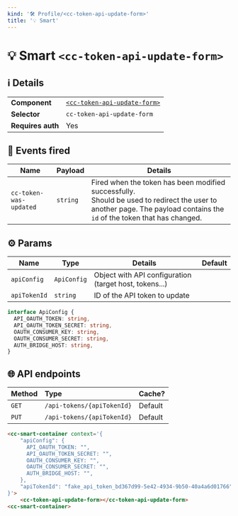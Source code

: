 ```yaml
---
kind: '🛠 Profile/<cc-token-api-update-form>'
title: '💡 Smart'
---
```


# 💡 Smart `<cc-token-api-update-form>`

## ℹ️ Details

<table>
  <tr><td><strong>Component    </strong> <td><a href="🛠-profile-cc-token-api-update-form--default-story"><code>&lt;cc-token-api-update-form&gt;</code></a>
  <tr><td><strong>Selector     </strong> <td><code>cc-token-api-update-form</code>
  <tr><td><strong>Requires auth</strong> <td>Yes
</table>

## 👋️ Events fired

| Name                   | Payload  | Details                                                                                                                                                                    |
|------------------------|----------|----------------------------------------------------------------------------------------------------------------------------------------------------------------------------|
| `cc-token-was-updated` | `string` | Fired when the token has been modified successfully.<br/>Should be used to redirect the user to another page. The payload contains the `id` of the token that has changed. |

## ⚙️ Params

| Name          | Type        | Details                                                | Default |
|---------------|-------------|--------------------------------------------------------|---------|
| `apiConfig`   | `ApiConfig` | Object with API configuration (target host, tokens...) |         |
| `apiTokenId`  | `string`    | ID of the API token to update                          |         |

```ts
interface ApiConfig {
  API_OAUTH_TOKEN: string,
  API_OAUTH_TOKEN_SECRET: string,
  OAUTH_CONSUMER_KEY: string,
  OAUTH_CONSUMER_SECRET: string,
  AUTH_BRIDGE_HOST: string,
}
```

## 🌐 API endpoints

| Method   | Type                       | Cache?  |
|----------|:---------------------------|---------|
| `GET`    | `/api-tokens/{apiTokenId}` | Default |
| `PUT`    | `/api-tokens/{apiTokenId}` | Default |

```html
<cc-smart-container context='{
    "apiConfig": {
      API_OAUTH_TOKEN: "",
      API_OAUTH_TOKEN_SECRET: "",
      OAUTH_CONSUMER_KEY: "",
      OAUTH_CONSUMER_SECRET: "",
      AUTH_BRIDGE_HOST: "",
    },
    "apiTokenId": "fake_api_token_bd367d99-5e42-4934-9b50-40a4a6d01766"
}'>
    <cc-token-api-update-form></cc-token-api-update-form>
<cc-smart-container>
```
